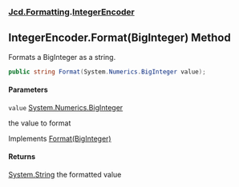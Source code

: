 ### [Jcd.Formatting](Jcd.Formatting.md 'Jcd.Formatting').[IntegerEncoder](Jcd.Formatting.IntegerEncoder.md 'Jcd.Formatting.IntegerEncoder')

## IntegerEncoder.Format(BigInteger) Method

Formats a BigInteger as a string.

```csharp
public string Format(System.Numerics.BigInteger value);
```
#### Parameters

<a name='Jcd.Formatting.IntegerEncoder.Format(System.Numerics.BigInteger).value'></a>

`value` [System.Numerics.BigInteger](https://docs.microsoft.com/en-us/dotnet/api/System.Numerics.BigInteger 'System.Numerics.BigInteger')

the value to format

Implements [Format(BigInteger)](Jcd.Formatting.IIntegerFormatter.Format(System.Numerics.BigInteger).md 'Jcd.Formatting.IIntegerFormatter.Format(System.Numerics.BigInteger)')

#### Returns
[System.String](https://docs.microsoft.com/en-us/dotnet/api/System.String 'System.String')
the formatted value